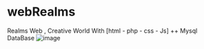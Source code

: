 # webRealms
Realms Web , Creative World With [html - php - css - Js] ++ Mysql DataBase
![image](https://user-images.githubusercontent.com/74735976/196046011-58122c95-0e35-43b8-a696-54d8412f903b.png)
